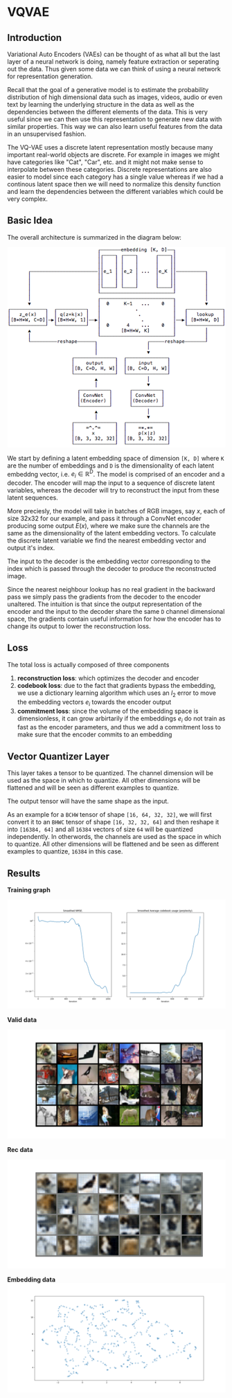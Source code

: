 # VQVAE

## Introduction

Variational Auto Encoders (VAEs) can be thought of as what all but the last layer of a neural network is doing, namely feature extraction or seperating out the data. Thus given some data we can think of using a neural network for representation generation. 

Recall that the goal of a generative model is to estimate the probability distribution of high dimensional data such as images, videos, audio or even text by learning the underlying structure in the data as well as the dependencies between the different elements of the data. This is very useful since we can then use this representation to generate new data with similar properties. This way we can also learn useful features from the data in an unsupervised fashion.

The VQ-VAE uses a discrete latent representation mostly because many important real-world objects are discrete. For example in images we might have categories like "Cat", "Car", etc. and it might not make sense to interpolate between these categories. Discrete representations are also easier to model since each category has a single value whereas if we had a continous latent space then we will need to normalize this density function and learn the dependencies between the different variables which could be very complex.

## Basic Idea

The overall architecture is summarized in the diagram below:

![](./imgs/vq-vae.png)

We start by defining a latent embedding space of dimension `[K, D]` where `K` are the number of embeddings and `D` is the dimensionality of each latent embeddng vector, i.e. $e_i \in \mathbb{R}^{D}$. The model is comprised of an encoder and a decoder. The encoder will map the input to a sequence of discrete latent variables, whereas the decoder will try to reconstruct the input from these latent sequences. 

More preciesly, the model will take in batches of RGB images,  say $x$, each of size 32x32 for our example, and pass it through a ConvNet encoder producing some output $E(x)$, where we make sure the channels are the same as the dimensionality of the latent embedding vectors. To calculate the discrete latent variable we find the nearest embedding vector and output it's index. 

The input to the decoder is the embedding vector corresponding to the index which is passed through the decoder to produce the reconstructed image. 

Since the nearest neighbour lookup has no real gradient in the backward pass we simply pass the gradients from the decoder to the encoder  unaltered. The intuition is that since the output representation of the encoder and the input to the decoder share the same `D` channel dimensional space, the gradients contain useful information for how the encoder has to change its output to lower the reconstruction loss.

## Loss

The total loss is actually composed of three components

1. **reconstruction loss**: which optimizes the decoder and encoder
1. **codebook loss**: due to the fact that gradients bypass the embedding, we use a dictionary learning algorithm  which uses an $l_2$  error to move the embedding vectors $e_i$ towards the encoder output
1. **commitment loss**:  since the volume of the embedding space is dimensionless, it can grow arbirtarily if the embeddings $e_i$ do not train as fast as  the encoder parameters, and thus we add a commitment loss to make sure that the encoder commits to an embedding

## Vector Quantizer Layer

This layer takes a tensor to be quantized. The channel dimension will be used as the space in which to quantize. All other dimensions will be flattened and will be seen as different examples to quantize.

The output tensor will have the same shape as the input.

As an example for a `BCHW` tensor of shape `[16, 64, 32, 32]`, we will first convert it to an `BHWC` tensor of shape `[16, 32, 32, 64]` and then reshape it into `[16384, 64]` and all `16384` vectors of size `64`  will be quantized independently. In otherwords, the channels are used as the space in which to quantize. All other dimensions will be flattened and be seen as different examples to quantize, `16384` in this case.

## Results
**Training graph**

![](./imgs/train_graph.png)

**Valid data**

![](./imgs/validOrg.png)

**Rec data**

![](./imgs/validRec.png)

**Embedding data**
![](./imgs/embedding.png)
